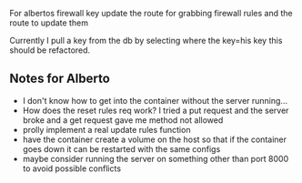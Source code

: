For albertos firewall key update the route for grabbing firewall rules and the route to update them

Currently I pull a key from the db by selecting where the key=his key
this should be refactored.

## Notes for Alberto

- I don't know how to get into the container without the server running...
- How does the reset rules req work? I tried a put request and the server broke and a get request gave me method not allowed
- prolly implement a real update rules function
- have the container create a volume on the host so that if the container goes down it can be restarted with the same configs
- maybe consider running the server on something other than port 8000 to avoid possible conflicts
